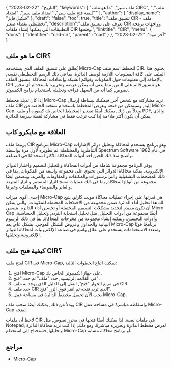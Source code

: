 {
"التاريخ": "22-02-2023",
  "keywords": [
"ملف سير",
"ما هو ملف CIRC",
"ملف",
"كيفية فتح ملف سير",
"امتداد ملف سير",
"امتداد"
],
  "author": {
"display_name": "شكيل فايز"
},
"draft": "false",
"toc": true,
"title": "تنسيق ملف CIR - ملف تخطيطي بغطاء صغير",
  "description":"تعرف على تنسيق ملف CIR وواجهات برمجة التطبيقات التي يمكنها إنشاء ملفات CIR وفتحها.",
"linktitle": "CIR",
  "menu": {
    "docs": {
      "identifier": "cad-cir",
"parent" : "cad"
}
},
"آخر مود": "22-02-2023"
}

## ما هو ملف CIR؟

يُطلق على تنسيق الملف الذي يستخدمه Micro-Cap للخطط اسم ملف CIR. يحتوي هذا الملف على كافة المعلومات اللازمة لوصف الدائرة, بما في ذلك الرسم التخطيطي نفسه, بالإضافة إلى معلومات حول المكونات وقوائم الشبكة وإعدادات المحاكاة. تنسيق الملف CIR هو تنسيق قائم على النص, مما يعني أنه يمكن عرضه وتحريره باستخدام أي محرر نصوص, كما أنه من السهل قراءته وتحليله باستخدام برامج الكمبيوتر.

إذا كان لديك مخطط Micro-Cap تريد مشاركته مع شخص آخر, فيمكنك ببساطة إرسال ملف CIR إليه, وسيتمكن من فتحه وعرض المخطط باستخدام نسخته الخاصة من Micro-Cap. وبدلاً من ذلك, يمكنك أيضًا تصدير المخطط الخاص بك كصورة أو ملف PDF, والذي يمكن أن يكون أكثر ملاءمة إذا كنت ترغب فقط في مشاركة لقطة سريعة للدائرة.

## العلاقة مع مايكرو كاب

يرتبط ملف CIR ببرنامج Micro-Cap وهو برنامج يستخدم لمحاكاة وتحليل دوائر الإشارات التناظرية والمختلطة. تم تطويره لأول مرة بواسطة Spectrum Software في عام 1982 وأصبح منذ ذلك الحين أحد أدوات المحاكاة الأكثر استخدامًا في الصناعة.

يوفر البرنامج مجموعة شاملة من أدوات المحاكاة والتحليل لتصميم واختبار الدوائر الإلكترونية. يمكنه محاكاة الدوائر التي تحتوي على مجموعة واسعة من المكونات, بما في ذلك المضخمات التشغيلية والترانزستورات والمكثفات والمقاومات والمزيد. ويتضمن أيضًا مجموعة من أنواع المحاكاة, بما في ذلك عمليات مسح التيار المستمر والتيار المتردد والعابر والضوضاء والمعلمات وغيرها.

إحدى أقوى ميزات Micro-Cap هي قدرتها على إجراء عمليات محاكاة مونت كارلو. يتيح لك هذا تحليل أداء الدائرة ضمن مجموعة من الاختلافات المحتملة للمكونات, والتي يمكن أن تكون مفيدة لتحديد مشكلات التصميم المحتملة أو تحسين أداء الدائرة. يتضمن Micro-Cap أيضًا مجموعة من أدوات التحليل, مثل تحليل استجابة التردد, وتحليل الحساسية, وأدوات التحسين. ويمكنه إنشاء مجموعة من مخرجات المحاكاة, بما في ذلك الرسوم البيانية والجداول وعروض الشكل الموجي. بشكل عام, يعد Micro-Cap برنامجًا قويًا ومتعدد الاستخدامات يستخدم على نطاق واسع في صناعة الإلكترونيات لمحاكاة الدوائر الإلكترونية وتحليلها.

## كيفية فتح ملف CIR؟

لفتح ملف CIR في Micro-Cap, يمكنك اتباع الخطوات التالية:

1. افتح Micro-Cap على جهاز الكمبيوتر الخاص بك.
2. في القائمة الرئيسية, حدد "ملف" ثم حدد "فتح".
3. في مربع الحوار "فتح", انتقل إلى الدليل الذي يوجد به ملف CIR.
4. حدد ملف CIR الذي تريد فتحه ثم انقر فوق الزر "فتح".
5. يجب الآن تحميل مخطط الدائرة في مساحة عمل Micro-Cap.

وبدلاً من ذلك, يمكنك أيضًا سحب ملف CIR وإسقاطه مباشرةً في مساحة عمل Micro-Cap لفتحه.

لاحظ أن ملفات CIR هي ملفات نصية, لذا يمكنك أيضًا فتحها في محرر نصوص, مثل Notepad, لعرض مخطط الدائرة وتحريره مباشرةً. ومع ذلك, إذا كنت تريد محاكاة الدائرة وتحليلها, فستحتاج إلى استخدام Micro-Cap أو برنامج محاكاة مشابه.

## مراجع
* [Micro-Cap](https://en.wikipedia.org/wiki/Micro-Cap)
